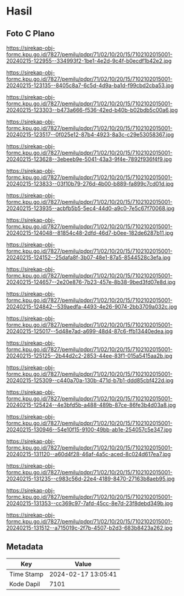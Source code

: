 # Hasil

## Foto C Plano

https://sirekap-obj-formc.kpu.go.id/7827/pemilu/pdpr/71/02/10/20/15/7102102015001-20240215-122955--334993f2-1be1-4e2d-9c4f-b0ecdf1b42e2.jpg

https://sirekap-obj-formc.kpu.go.id/7827/pemilu/pdpr/71/02/10/20/15/7102102015001-20240215-123135--8405c8a7-6c5d-4d9a-ba1d-f99cbd2cba53.jpg

https://sirekap-obj-formc.kpu.go.id/7827/pemilu/pdpr/71/02/10/20/15/7102102015001-20240215-123303--b473a666-f536-42ed-b40b-b02bdb5c00a6.jpg

https://sirekap-obj-formc.kpu.go.id/7827/pemilu/pdpr/71/02/10/20/15/7102102015001-20240215-123517--0f025e12-87b4-4923-8a3c-c29e53058367.jpg

https://sirekap-obj-formc.kpu.go.id/7827/pemilu/pdpr/71/02/10/20/15/7102102015001-20240215-123628--3ebeeb9e-5041-43a3-9f4e-7892f936f4f9.jpg

https://sirekap-obj-formc.kpu.go.id/7827/pemilu/pdpr/71/02/10/20/15/7102102015001-20240215-123833--03f10b79-276d-4b00-b889-fa899c7cd01d.jpg

https://sirekap-obj-formc.kpu.go.id/7827/pemilu/pdpr/71/02/10/20/15/7102102015001-20240215-123935--acbfb5b5-5ec4-44d0-a9c0-7e5c67f70068.jpg

https://sirekap-obj-formc.kpu.go.id/7827/pemilu/pdpr/71/02/10/20/15/7102102015001-20240215-124048--81854c48-2dfd-46d7-b0ee-182de6287b11.jpg

https://sirekap-obj-formc.kpu.go.id/7827/pemilu/pdpr/71/02/10/20/15/7102102015001-20240215-124152--25dafa8f-3b07-48e1-87a5-8544528c3efa.jpg

https://sirekap-obj-formc.kpu.go.id/7827/pemilu/pdpr/71/02/10/20/15/7102102015001-20240215-124657--2e20e876-7b23-457e-8b38-9bed3fd07e8d.jpg

https://sirekap-obj-formc.kpu.go.id/7827/pemilu/pdpr/71/02/10/20/15/7102102015001-20240215-124842--539aedfa-4493-4e26-9074-2bb3709a032c.jpg

https://sirekap-obj-formc.kpu.go.id/7827/pemilu/pdpr/71/02/10/20/15/7102102015001-20240215-125017--5d48e7ad-a699-48d4-87c6-ffb13440edea.jpg

https://sirekap-obj-formc.kpu.go.id/7827/pemilu/pdpr/71/02/10/20/15/7102102015001-20240215-125125--2b44d2c2-2853-44ee-83f1-015a5415aa2b.jpg

https://sirekap-obj-formc.kpu.go.id/7827/pemilu/pdpr/71/02/10/20/15/7102102015001-20240215-125309--c440a70a-130b-471d-b7b1-ddd85cbf422d.jpg

https://sirekap-obj-formc.kpu.go.id/7827/pemilu/pdpr/71/02/10/20/15/7102102015001-20240215-125424--4e3bfd5b-a488-489b-87ce-86fe3b4d03a8.jpg

https://sirekap-obj-formc.kpu.go.id/7827/pemilu/pdpr/71/02/10/20/15/7102102015001-20240215-130946--54e10f15-9100-49bb-ab1e-254057c5e347.jpg

https://sirekap-obj-formc.kpu.go.id/7827/pemilu/pdpr/71/02/10/20/15/7102102015001-20240215-131120--a60d4f28-46af-4a5c-aced-8c024d617ea7.jpg

https://sirekap-obj-formc.kpu.go.id/7827/pemilu/pdpr/71/02/10/20/15/7102102015001-20240215-131235--c983c56d-22e4-4189-8470-27163b8aeb95.jpg

https://sirekap-obj-formc.kpu.go.id/7827/pemilu/pdpr/71/02/10/20/15/7102102015001-20240215-131353--cc369c97-7afd-45cc-8e7d-23f8debd349b.jpg

https://sirekap-obj-formc.kpu.go.id/7827/pemilu/pdpr/71/02/10/20/15/7102102015001-20240215-131512--a715019c-2f7b-4507-b2d3-683b8423a262.jpg


## Metadata

| Key        | Value               |
| ---------- | ------------------- |
| Time Stamp | 2024-02-17 13:05:41 |
| Kode Dapil | 7101                |



